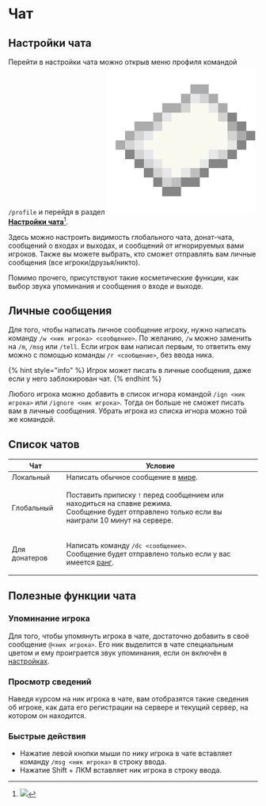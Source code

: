 # Чат

## Настройки чата

Перейти в настройки чата можно открыв меню профиля командой `/profile` и перейдя в раздел <img src="../.gitbook/assets/paper.png" alt="" data-size="line"> [**Настройки чата**](#user-content-fn-1)[^1].

Здесь можно настроить видимость глобального чата, донат-чата, сообщений о входах и выходах, и сообщений от игнорируемых вами игроков. Также вы можете выбрать, кто сможет отправлять вам личные сообщения (все игроки/друзья/никто).

Помимо прочего, присутствуют такие косметические функции, как выбор звука упоминания и сообщения о входе и выходе.

## Личные сообщения

Для того, чтобы написать личное сообщение игроку, нужно написать команду `/w <ник игрока> <сообщение>`. По желанию, `/w` можно заменить на `/m`, `/msg` или `/tell`. Если игрок вам написал первым, то ответить ему можно с помощью команды `/r <сообщение>`, без ввода ника.

{% hint style="info" %}
Игрок может писать в личные сообщения, даже если у него заблокирован чат.
{% endhint %}

Любого игрока можно добавить в список игнора командой `/ign <ник игрока>` или `/ignore <ник игрока>`. Тогда он больше не сможет писать вам в личные сообщения. Убрать игрока из списка игнора можно той же командой.

## Список чатов

| Чат           | Условие                                                                                                                                                               |
| ------------- | --------------------------------------------------------------------------------------------------------------------------------------------------------------------- |
| Локальный     | Написать обычное сообщение в [мире](../creative/world.md).                                                                                                            |
| Глобальный    | <p>Поставить приписку <code>!</code> перед сообщением или находиться на спавне режима.<br>Сообщение будет отправлено только если вы наиграли 10 минут на сервере.</p> |
| Для донатеров | <p>Написать команду <code>/dc &#x3C;сообщение></code>.<br>Сообщение будет отправлено только если у вас имеется <a href="https://justmc.io/shop">ранг</a>.</p>         |

## Полезные функции чата

### Упоминание игрока

Для того, чтобы упомянуть игрока в чате, достаточно добавить в своё сообщение `@<ник игрока>`. Его ник выделится в чате специальным цветом и ему проиграется звук упоминания, если он включён в [настройках](chat.md#nastroiki-chata).

### Просмотр сведений

Наведя курсом на ник игрока в чате, вам отобразятся такие сведения об игроке, как дата его регистрации на сервере и текущий сервер, на котором он находится.

### Быстрые действия

* Нажатие левой кнопки мыши по нику игрока в чате вставляет команду `/msg <ник игрока>` в строку ввода.
* Нажатие Shift + ЛКМ вставляет ник игрока в строку ввода.

[^1]: ![](../.gitbook/assets/chat\_settings\_menu.png)
